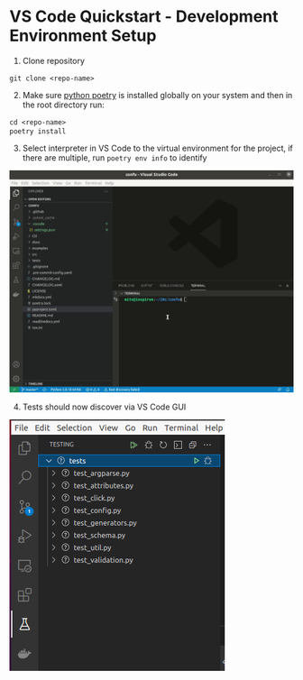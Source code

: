 # VS Code Quickstart - Development Environment Setup

1. Clone repository
```
git clone <repo-name>
```
2. Make sure [python poetry](https://python-poetry.org/docs/) is installed globally on your system and then in the root directory run:
```
cd <repo-name>
poetry install
```
3. Select interpreter in VS Code to the virtual environment for the project, if there are multiple, run `poetry env info` to identify  
   
![](/docs/img/confu.gif)

4. Tests should now discover via VS Code GUI  
   
![](/docs/img/tests.png)